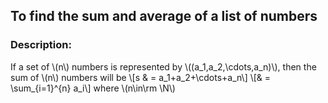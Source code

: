   <script type="text/javascript"
        src="https://cdnjs.cloudflare.com/ajax/libs/mathjax/2.7.0/MathJax.js?config=TeX-AMS_CHTML"></script>


## To find the sum and average of a list of numbers


### Description:

If a set of \\(n\\) numbers is represented by \\((a_1,a_2,\cdots,a_n)\\), then the sum of \\(n\\) numbers will be
\\[s & = a_1+a_2+\cdots+a_n\\]
\\[& = \sum_{i=1}^{n} a_i\\]
where \\(n\in\rm \N\\)

